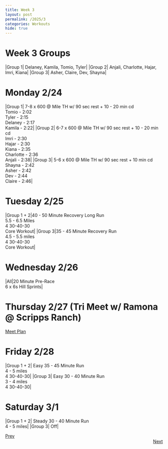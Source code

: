 ```yaml
---
title: Week 3
layout: post
permalink: /2025/3
categories: Workouts
hide: true
---
```



# Week 3 Groups

|Group 1| Delaney, Kamila, Tomio, Tyler|
|Group 2| Anjali, Charlotte, Hajar, Imri, Kiana|
|Group 3| Asher, Claire, Dev, Shayna|

# Monday 2/24 

|Group 1| 7-8 x 600 @ Mile TH w/ 90 sec rest + 10 - 20 min cd <br> Tomio - 2:02 <br> Tyler - 2:15 <br> Delaney - 2:17 <br> Kamila - 2:22|
|Group 2| 6-7 x 600 @ Mile TH w/ 90 sec rest + 10 - 20 min cd <br> Imri - 2:30 <br> Hajar - 2:30 <br> Kiana - 2:35 <br> Charlotte - 2:36 <br> Anjali - 2:38|
|Group 3| 5-6 x 600 @ Mile TH w/ 90 sec rest + 10 min cd <br> Shayna - 2:42 <br> Asher - 2:42 <br> Dev - 2:44 <br> Claire - 2:46|

# Tuesday 2/25

|Group 1 + 2|40 - 50 Minute Recovery Long Run <br> 5.5 - 6.5 Miles <br> 4 30-40-30 <br> Core Workout|
|Group 3|35 - 45 Minute Recovery Run <br> 4.5 - 5.5 miles <br> 4 30-40-30 <br> Core Workout|

# Wednesday 2/26

|All|20 Minute Pre-Race <br> 6 x 6s Hill Sprints|

# Thursday 2/27 (Tri Meet w/ Ramona @ Scripps Ranch)

[Meet Plan]({{site.baseurl}}/2025/RA_SR)

# Friday 2/28

|Group 1 + 2| Easy 35 - 45 Minute Run <br> 4 - 5 miles <br> 4 30-40-30|
|Group 3| Easy 30 - 40 Minute Run <br> 3 - 4 miles <br> 4 30-40-30|

# Saturday 3/1 

|Group 1 + 2| Steady 30 - 40 Minute Run <br> 4 - 5 miles|
|Group 3| Off|


<div style="text-align: left"> <a href="{{site.baseurl}}/2025/2">Prev</a></div> 
<div style="text-align: right"> <a href="{{site.baseurl}}/2025/4">Next</a></div>
